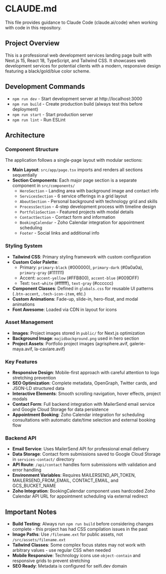 # CLAUDE.md

This file provides guidance to Claude Code (claude.ai/code) when working with code in this repository.

## Project Overview

This is a professional web development services landing page built with Next.js 15, React 18, TypeScript, and Tailwind CSS. It showcases web development services for potential clients with a modern, responsive design featuring a black/gold/blue color scheme.

## Development Commands

- `npm run dev` - Start development server at http://localhost:3000
- `npm run build` - Create production build (always test this before deployment)
- `npm run start` - Start production server
- `npm run lint` - Run ESLint

## Architecture

### Component Structure
The application follows a single-page layout with modular sections:

- **Main Layout**: `src/app/page.tsx` imports and renders all sections sequentially
- **Section Components**: Each major page section is a separate component in `src/components/`
  - `HeroSection` - Landing area with background image and contact info
  - `ServicesSection` - 6 service offerings in a grid layout
  - `AboutSection` - Personal background with technology grid and skills
  - `ProcessSection` - 4-step development process with timeline design
  - `PortfolioSection` - Featured projects with modal details
  - `ContactSection` - Contact form and information
  - `BookingCalendar` - Zoho Calendar integration for appointment scheduling
  - `Footer` - Social links and additional info

### Styling System
- **Tailwind CSS**: Primary styling framework with custom configuration
- **Custom Color Palette**: 
  - Primary: `primary-black` (#000000), `primary-dark` (#0a0a0a), `primary-gray` (#111111)
  - Accent: `accent-yellow` (#FFB800), `accent-blue` (#009DFF)
  - Text: `text-white` (#ffffff), `text-gray` (#cccccc)
- **Component Classes**: Defined in `globals.css` for reusable UI patterns (`.btn-accent`, `.tech-icon-item`, etc.)
- **Custom Animations**: Fade-up, slide-in, hero-float, and modal animations
- **Font Awesome**: Loaded via CDN in layout for icons

### Asset Management
- **Images**: Project images stored in `public/` for Next.js optimization
- **Background Image**: `majidbackground.png` used in hero section
- **Project Assets**: Portfolio project images (agrisphere.avif, galerie-maya.avif, la-caviare.avif)

### Key Features
- **Responsive Design**: Mobile-first approach with careful attention to logo stretching prevention
- **SEO Optimization**: Complete metadata, OpenGraph, Twitter cards, and JSON-LD structured data
- **Interactive Elements**: Smooth scrolling navigation, hover effects, project modals
- **Contact Form**: Full backend integration with MailerSend email service and Google Cloud Storage for data persistence
- **Appointment Booking**: Zoho Calendar integration for scheduling consultations with automatic date/time selection and external booking flow

### Backend API
- **Email Service**: Uses MailerSend API for professional email delivery
- **Data Storage**: Contact form submissions saved to Google Cloud Storage in `services-contact/` directory
- **API Route**: `/api/contact` handles form submissions with validation and error handling
- **Environment Variables**: Requires MAILERSEND_API_TOKEN, MAILERSEND_FROM_EMAIL, CONTACT_EMAIL, and GCS_BUCKET_NAME
- **Zoho Integration**: BookingCalendar component uses hardcoded Zoho Calendar API URL for appointment scheduling via external redirect

## Important Notes

- **Build Testing**: Always run `npm run build` before considering changes complete - this project has had CSS compilation issues in the past
- **Image Paths**: Use `/filename.ext` for public assets, not `/src/assets/filename.ext`
- **Tailwind Classes**: Some complex focus states may not work with arbitrary values - use regular CSS when needed
- **Mobile Responsive**: Technology icons use `object-contain` and responsive grids to prevent stretching
- **SEO Ready**: Metadata is configured for seifi.dev domain